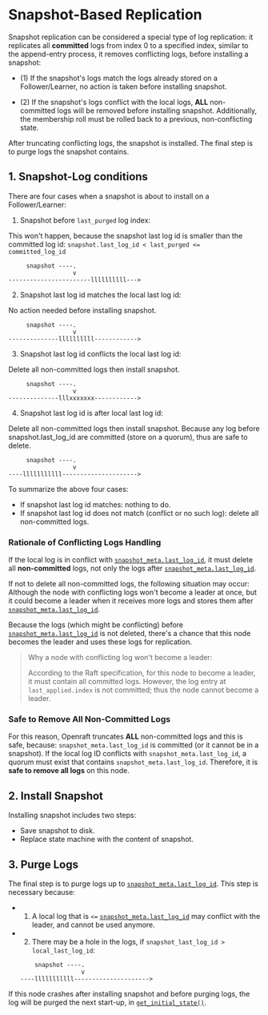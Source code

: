 # Snapshot-Based Replication

Snapshot replication can be considered a special type of log replication: it
replicates all **committed** logs from index 0 to a specified index, similar to
the append-entry process, it removes conflicting logs, before installing a
snapshot:

- (1) If the snapshot's logs match the logs already stored on a
  Follower/Learner, no action is taken before installing snapshot.

- (2) If the snapshot's logs conflict with the local logs, **ALL** non-committed
  logs will be removed before installing snapshot. Additionally, the
  membership roll must be rolled back to a previous, non-conflicting state.

After truncating conflicting logs, the snapshot is installed.
The final step is to purge logs the snapshot contains. 

## 1. Snapshot-Log conditions

There are four cases when a snapshot is about to install on a Follower/Learner:

1) Snapshot before `last_purged` log index:

This won't happen, because the snapshot last log id is smaller than the
committed log id: `snapshot.last_log_id < last_purged <= committed_log_id`

```text
     snapshot ----.
                  v
-----------------------llllllllll--->
```


2) Snapshot last log id matches the local last log id:

No action needed before installing snapshot.

```text
     snapshot ----.
                  v
--------------llllllllll------------>
```


3) Snapshot last log id conflicts the local last log id:

Delete all non-committed logs then install snapshot.

```text
     snapshot ----.
                  v
--------------lllxxxxxxx------------>
```


4) Snapshot last log id is after local last log id:

Delete all non-committed logs then install snapshot.
Because any log before snapshot.last_log_id are committed (store on a quorum),
thus are safe to delete.

```text
     snapshot ----.
                  v
----lllllllllll--------------------->
```

To summarize the above four cases:
- If snapshot last log id matches: nothing to do.
- If snapshot last log id does not match (conflict or no such log): delete all
  non-committed logs.

### Rationale of Conflicting Logs Handling

If the local log is in conflict with [`snapshot_meta.last_log_id`], it must
delete all **non-committed** logs, not only the logs after
[`snapshot_meta.last_log_id`].

If not to delete all non-committed logs, the following situation may occur:
Although the node with conflicting logs won't become a leader at once,
but it could become a leader when it receives more logs and stores them after
[`snapshot_meta.last_log_id`].

Because the logs (which might be conflicting) before
[`snapshot_meta.last_log_id`] is not deleted, there's a chance that this node
becomes the leader and uses these logs for replication.

> Why a node with conflicting log won't become a leader:
>
> According to the Raft specification, for this node to become a leader, it must
> contain all committed logs. However, the log entry at `last_applied.index` is
> not committed; thus the node cannot become a leader.


### Safe to Remove All Non-Committed Logs

For this reason, Openraft truncates **ALL** non-committed logs and this is safe,
because: `snapshot_meta.last_log_id` is committed (or it cannot be in a
snapshot). If the local log ID conflicts with `snapshot_meta.last_log_id`, a
quorum must exist that contains `snapshot_meta.last_log_id`. Therefore, it is
**safe to remove all logs** on this node.


## 2. Install Snapshot

Installing snapshot includes two steps:
- Save snapshot to disk.
- Replace state machine with the content of snapshot.

## 3. Purge Logs

The final step is to purge logs up to [`snapshot_meta.last_log_id`].
This step is necessary because:

- 1) A local log that is `<=` [`snapshot_meta.last_log_id`] may conflict with the leader, and cannot be used anymore.

- 2) There may be a hole in the logs, if `snapshot_last_log_id > local_last_log_id`:

    ```text
        snapshot ----.
                     v
    ----lllllllllll--------------------->
    ```

If this node crashes after installing snapshot and before purging logs,
the log will be purged the next start-up, in [`get_initial_state()`].


[`get_initial_state()`]: `crate::storage::StorageHelper::get_initial_state`
[`snapshot_meta.last_log_id`]: `crate::storage::SnapshotMeta::last_log_id`
